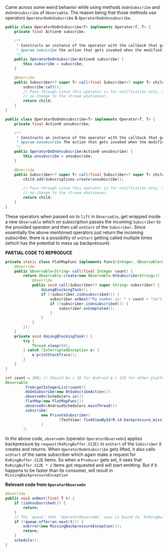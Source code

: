 Came across some weird behavior while using methods `doOnSubscribe` and `doOnUnsubscribe` of `Observable`. The reason being that those methods use operators `OperatorDoOnSubscribe` & `OperatorDoOnUnsubscribe`. 

```java
public class OperatorDoOnSubscribe<T> implements Operator<T, T> {
    private final Action0 subscribe;

    /**
     * Constructs an instance of the operator with the callback that gets invoked when the modified Observable is subscribed
     * @param subscribe the action that gets invoked when the modified {@link rx.Observable} is subscribed
     */
    public OperatorDoOnSubscribe(Action0 subscribe) {
        this.subscribe = subscribe;
    }

    @Override
    public Subscriber<? super T> call(final Subscriber<? super T> child) {
        subscribe.call();
        // Pass through since this operator is for notification only, there is
        // no change to the stream whatsoever.
        return child;
    }
}
```

```java
public class OperatorDoOnUnsubscribe<T> implements Operator<T, T> {
    private final Action0 unsubscribe;

    /**
     * Constructs an instance of the operator with the callback that gets invoked when the modified Observable is unsubscribed
     * @param unsubscribe The action that gets invoked when the modified {@link rx.Observable} is unsubscribed
     */
    public OperatorDoOnUnsubscribe(Action0 unsubscribe) {
        this.unsubscribe = unsubscribe;
    }

    @Override
    public Subscriber<? super T> call(final Subscriber<? super T> child) {
        child.add(Subscriptions.create(unsubscribe));

        // Pass through since this operator is for notification only, there is
        // no change to the stream whatsoever.
        return child;
    }
}
```

These operators when passed on to `lift` in `Observable`, get wrapped inside a new `Observable` which on subscription passes the incoming `Subscriber` to the provided operator and then call `onStart` of the `Subscriber`. Since essentially the above mentioned operators just return the incoming subscriber, there is a possibility of `onStart` getting called multiple times (which has the potential to mess up backpressure)

**PARTIAL CODE TO REPRODUCE**

```java
private static class FlatMapFunc implements Func1<Integer, Observable<String>> {
    @Override
    public Observable<String> call(final Integer count) {
        return Observable.create(new Observable.OnSubscribe<String>() {
            @Override
            public void call(Subscriber<? super String> subscriber) {
                doLongBlockingTask();
                if (!subscriber.isUnsubscribed()) {
                    subscriber.onNext("My number is: " + count + "\n");
                    if (!subscriber.isUnsubscribed()) {
                        subscriber.onCompleted();
                    }
                }
            }
        });
    }
    private void doLongBlockingTask() {
        try {
            Thread.sleep(50);
        } catch (InterruptedException e) {
            e.printStackTrace();
        }
    }
}
```

```java
int count = 100; // Should be > 16 for Android & > 128 for other platforms
Observable
        .from(getIntegerList(count)) 
        .doOnSubscribe(new OnSubscribeAction())
        .observeOn(Schedulers.io())
        .flatMap(new FlatMapFunc())
        .observeOn(AndroidSchedulers.mainThread())
        .subscribe(
                new PrivateSubscriber(
                        (TextView) findViewById(R.id.backpressure_missing_text)
                )
        );
```

In the above code, `observeOn` (operator `OperatorObserveOn`) applies backpressure by `request(RxRingBuffer.SIZE)` in `onStart` of the `Subscriber` it creates and returns. When `OperatorDoOnSubscribe` gets lifted, it also calls `onStart` of the same subscriber which again make a request for `RxRingBuffer.SIZE` items. So when a `Producer` gets set, it sees that `RxRingBuffer.SIZE * 2` items got requested and will start emitting. But if it happens to be faster than its consumer, will result in `MissingBackpressureException`

**Relevant code from `OperatorObserveOn`** 
```java
@Override
public void onNext(final T t) {
    if (isUnsubscribed()) {
        return;
    }
    // The `queue` that `OperatorObserveOn` uses is bound to `RxRingBuffer.SIZE`
    if (!queue.offer(on.next(t))) { 
        onError(new MissingBackpressureException());
        return;
    }
    schedule();
}
```
